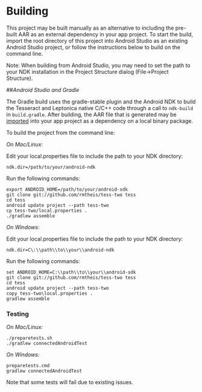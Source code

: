 # Building

This project may be built manually as an alternative to including the pre-built
AAR as an external dependency in your app project. To start the build, import
the root directory of this project into Android Studio as an existing Android
Studio project, or follow the instructions below to build on the command line.

Note: When building from Android Studio, you may need to set the path to your
NDK installation in the Project Structure dialog (File->Project Structure).

##_Android Studio and Gradle_

The Gradle build uses the gradle-stable plugin and the Android NDK to
build the Tesseract and Leptonica native C/C++ code through a call to
`ndk-build` in `build.gradle`. After building, the AAR file that is generated
may be [imported][aar-import] into your app project as a dependency on a local
binary package.

To build the project from the command line:

_On Mac/Linux:_

Edit your local.properties file to include the path to your NDK directory:

    ndk.dir=/path/to/your/android-ndk

Run the following commands:

    export ANDROID_HOME=/path/to/your/android-sdk
    git clone git://github.com/rmtheis/tess-two tess
    cd tess
    android update project --path tess-two
    cp tess-two/local.properties .
    ./gradlew assemble
		
_On Windows:_

Edit your local.properties file to include the path to your NDK directory:

    ndk.dir=C\:\\path\\to\\your\\android-ndk

Run the following commands:

    set ANDROID_HOME=C:\\path\\to\\your\\android-sdk
    git clone git://github.com/rmtheis/tess-two tess
    cd tess
    android update project --path tess-two
    copy tess-two\local.properties .
    gradlew assemble

### Testing

_On Mac/Linux:_

    ./preparetests.sh
    ./gradlew connectedAndroidTest

_On Windows:_

    preparetests.cmd
    gradlew connectedAndroidTest

Note that some tests will fail due to existing issues.

[aar-import]:http://stackoverflow.com/a/28816265/667810
